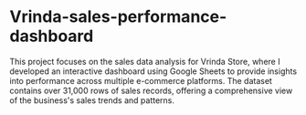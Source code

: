 # Vrinda-sales-performance-dashboard
This project focuses on the sales data analysis for Vrinda Store, where I developed an interactive dashboard using Google Sheets to provide insights into performance across multiple e-commerce platforms. The dataset contains over 31,000 rows of sales records, offering a comprehensive view of the business's sales trends and patterns.
